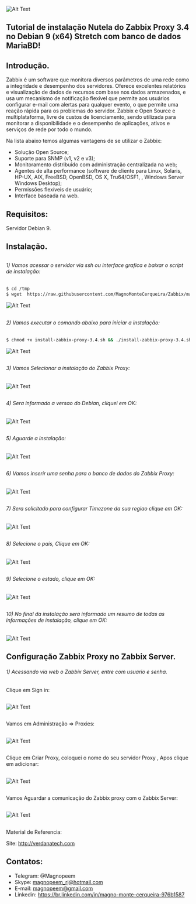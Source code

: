 
![Alt Text](https://github.com/MagnoMonteCerqueira/Zabbix/blob/master/Zabbix_3.4/src/img/Zabbix_server/banner_instalacao_zabbix_3.4.png)

##                                      Tutorial de instalação Nutela do Zabbix Proxy 3.4 no Debian 9 (x64) Stretch com banco de dados MariaBD!


## Introdução.

Zabbix é um software que monitora diversos parâmetros de uma rede como a integridade e desempenho dos servidores. Oferece excelentes relatórios e visualização de dados de recursos com base nos dados armazenados, e usa um mecanismo de notificação flexível que permite aos usuários configurar e-mail com alertas para qualquer evento, o que permite uma reação rápida para os problemas do servidor.
Zabbix e Open Source e multiplataforma, livre de custos de licenciamento, sendo utilizada para monitorar a disponibilidade e o desempenho de aplicações, ativos e serviços de rede por todo o mundo.

Na lista abaixo temos algumas vantagens de se utilizar o Zabbix:

* Solução Open Source;
* Suporte para SNMP (v1, v2 e v3);
* Monitoramento distribuído com administração centralizada na web;
* Agentes de alta performance (software de cliente para Linux, Solaris, HP-UX, AIX, FreeBSD, OpenBSD, OS X, Tru64/OSF1, , Windows Server Windows Desktop);
* Permissões flexíveis de usuário;
* Interface baseada na web.


## Requisitos:

Servidor Debian 9.


## Instalação.

##
###### 1)  Vamos acessar o servidor via ssh ou interface grafica e baixar o script de instalação:

```sh
$ cd /tmp
$ wget  https://raw.githubusercontent.com/MagnoMonteCerqueira/Zabbix/master/Dicas_e_Truques/Zabbix_Proxy/Instalacao_3.4/Mariadb/Debian/Nutela/Arquivos/install-zabbix-proxy-3.4.sh
```
![Alt Text](https://github.com/MagnoMonteCerqueira/Zabbix/blob/master/Zabbix_3.4/src/img/Zabbix_proxy/nutela01.PNG)

##
###### 2)  Vamos executar o comando abaixo para iniciar a instalação:

```sh
$ chmod +x install-zabbix-proxy-3.4.sh && ./install-zabbix-proxy-3.4.sh 
```
![Alt Text](https://github.com/MagnoMonteCerqueira/Zabbix/blob/master/Zabbix_3.4/src/img/Zabbix_proxy/nutela02.PNG)

##
###### 3)  Vamos Selecionar a instalação do Zabbix Proxy:
![Alt Text](https://github.com/MagnoMonteCerqueira/Zabbix/blob/master/Zabbix_3.4/src/img/Zabbix_proxy/nutela03.PNG)

##
###### 4)  Sera informado a versao do Debian, cliquei em OK:
![Alt Text](https://github.com/MagnoMonteCerqueira/Zabbix/blob/master/Zabbix_3.4/src/img/Zabbix_proxy/nutela04.PNG)

##
###### 5)  Aguarde a instalação:
![Alt Text](https://github.com/MagnoMonteCerqueira/Zabbix/blob/master/Zabbix_3.4/src/img/Zabbix_proxy/nutela05.PNG)

##
###### 6)  Vamos inserir uma senha para o banco de dados do Zabbix Proxy:
![Alt Text](https://github.com/MagnoMonteCerqueira/Zabbix/blob/master/Zabbix_3.4/src/img/Zabbix_proxy/nutela06.PNG)

##
###### 7)  Sera solicitado para configurar Timezone da sua regiao clique em OK:
![Alt Text](https://github.com/MagnoMonteCerqueira/Zabbix/blob/master/Zabbix_3.4/src/img/Zabbix_proxy/nutela07.PNG)

##
###### 8) Selecione o pais, Clique em OK:
![Alt Text](https://github.com/MagnoMonteCerqueira/Zabbix/blob/master/Zabbix_3.4/src/img/Zabbix_proxy/nutela08.PNG)

##
###### 9)  Selecione o estado, clique em OK:
![Alt Text](https://github.com/MagnoMonteCerqueira/Zabbix/blob/master/Zabbix_3.4/src/img/Zabbix_proxy/nutela09.PNG)

##
###### 10)  No final da instalação sera informado um resumo de todas as informações de instalação, clique em OK:
![Alt Text](https://github.com/MagnoMonteCerqueira/Zabbix/blob/master/Zabbix_3.4/src/img/Zabbix_proxy/nutela10.PNG)
##

## Configuração Zabbix Proxy no Zabbix Server.

###### 1) Acessando via web o Zabbix Server, entre com usuario e senha.
##
Clique em Sign in:
##
![Alt Text](https://github.com/MagnoMonteCerqueira/Zabbix/blob/master/Zabbix_3.4/src/img/Zabbix_proxy/nutela11.PNG)
##

Vamos em Administração => Proxies:
##
![Alt Text](https://github.com/MagnoMonteCerqueira/Zabbix/blob/master/Zabbix_3.4/src/img/Zabbix_proxy/nutela12.PNG)
##

Clique em Criar Proxy, coloquei o nome do seu servidor Proxy , Apos clique em adicionar:
##
![Alt Text](https://github.com/MagnoMonteCerqueira/Zabbix/blob/master/Zabbix_3.4/src/img/Zabbix_proxy/nutela113.PNG)
##

Vamos Aguardar a comunicação do Zabbix proxy com o Zabbix Server:
##
![Alt Text](https://github.com/MagnoMonteCerqueira/Zabbix/blob/master/Zabbix_3.4/src/img/Zabbix_proxy/nutela14.PNG)
##




Material de Referencia:

Site: http://verdanatech.com

##

## Contatos:


* Telegram: @Magnopeem
* Skype: magnopeem_rj@hotmail.com
* E-mail: magnopeem@gmail.com
* Linkedin: https://br.linkedin.com/in/magno-monte-cerqueira-976b1587

